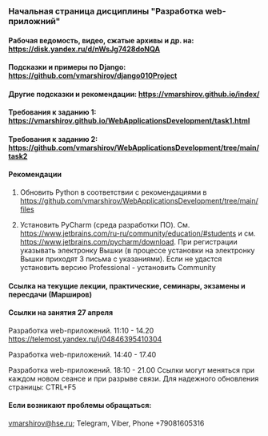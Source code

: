 ### Начальная страница дисциплины "Разработка web-приложний"


#### Рабочая ведомость, видео, сжатые архивы и др. на: https://disk.yandex.ru/d/nWsJg7428doNQA

#### Подсказки и примеры по Django: https://github.com/vmarshirov/django010Project

#### Другие подсказки и рекомендации: https://vmarshirov.github.io/index/ 

#### Требования к заданию 1: https://vmarshirov.github.io/WebApplicationsDevelopment/task1.html

#### Требования к заданию 2: https://github.com/vmarshirov/WebApplicationsDevelopment/tree/main/task2

#### Рекомендации

1.  Обновить Python в соответствии с рекомендациями в https://github.com/vmarshirov/WebApplicationsDevelopment/tree/main/files

2.  Установить PyCharm  (среда разработки ПО). См. https://www.jetbrains.com/ru-ru/community/education/#students
и см.  https://www.jetbrains.com/pycharm/download.  При регистрации указывать электронку Вышки (в процессе установки на электронку Вышки приходят 3 письма с указаниями). 
Если не удастся установить версию  Professional -   установить Community    


####  Ссылка на текущие лекции, практические, семинары, экзамены и пересдачи (Марширов)

#### Cсылки на занятия 27 апреля
Разработка web-приложений. 11:10 - 14.20 https://telemost.yandex.ru/j/04846395410304

Разработка web-приложений. 14:40 - 17.40 

Разработка web-приложений. 18:10 - 21.00 
Ссылки могут меняться при каждом новом сеансе и при разрыве связи. Для надежного обновления страницы: CTRL+F5


#### Если возникают проблемы обращаться: 
vmarshirov@hse.ru;  Telegram, Viber, Phone +79081605316
